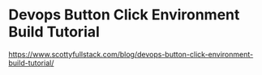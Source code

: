 # Devops Button Click Environment Build Tutorial
https://www.scottyfullstack.com/blog/devops-button-click-environment-build-tutorial/